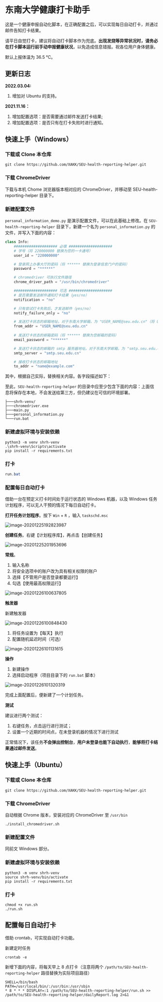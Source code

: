 # 东南大学健康打卡助手

这是一个健康申报自动化脚本，在正确配置之后，可以实现每日自动打卡，并通过邮件告知打卡结果。

请平日自觉打卡，建议将自动打卡脚本作为兜底。**出现发烧等异常状况时，请务必在打卡脚本运行前手动申报健康状况**，以免造成信息错报。祝各位用户身体健康。

默认上报体温为 36.5 ℃。

## 更新日志

**2022.03.04:**

1. 增加对 Ubuntu 的支持。

**2021.11.16：**

1. 增加配置选项：是否需要通过邮件发送打卡结果;
2. 增加配置选项：是否只有在打卡失败时进行通知。

## 快速上手（Windows）

### 下载或 Clone 本仓库

```
git clone https://github.com/XAKK/SEU-health-reporting-helper.git
```

### 下载 ChromeDriver

下载与本机 Chome 浏览器版本相对应的 ChromeDriver，并移动至 SEU-health-reporting-helper 目录下。

### 新建配置文件

`personal_information_demo.py` 是演示配置文件，可以在此基础上修改。在 `SEU-health-reporting-helper` 目录下，新建一个名为 `personal_information.py` 的文件，并写入下面的内容：

```python
class Info:
    #################### 必填 ####################
    # 学号（将 220000000 替换为您的一卡通号）
    user_id = "220000000"

    # 登录网上办事大厅的密码（将 ****** 替换为登录信息门户的密码）
    password = "******"

    # chromedriver 可执行文件路径
    chrome_driver_path = "/usr/bin/chromedriver"

    #################### 可选 ####################
    # 是否需要发送邮件通知打卡结果（yes/no）
    notification = "no"

    # 只有尝试打卡失败后，才发送邮件（yes/no）
    notify_failure_only = "no"

    # 发送打卡状态的邮箱地址。对于东南大学邮箱，为 "USER_NAME@seu.edu.cn"（将 USER_NAME 替换为您的域名）
    from_addr = "USER_NAME@seu.edu.cn"
  
    # 发送打卡状态的邮箱密码（将 ****** 替换为您邮箱的密码）
    email_password = "******"

    # 发送打卡状态的邮箱的 smtp 服务器地址。对于东南大学邮箱，为 "smtp.seu.edu.cn"
    smtp_server = "smtp.seu.edu.cn"

    # 接收打卡状态的邮箱地址
    to_addr = "name@example.com"


```

其中，根据自己实际，替换相关内容。各字段描述如下：

至此，`SEU-health-reporting-helper` 的目录中应至少包含下面的内容：上面信息将保存在本地，不会发送给第三方，但仍建议在可信的环境部署。

```
├───shrh-venv/
├───chromedriver.exe
├───main.py
├───personal_information.py
└───run.bat
```

### 新建虚拟环境与安装依赖

```
python3 -m venv shrh-venv
.\shrh-venv\Scripts\activate
pip install -r requirements.txt
```

### 打卡

```powershell
run.bat
```

### 配置每日自动打卡

借助一台在预定义打卡时间处于运行状态的 Windows 机器，以及 Windows 任务计划程序，可以无人干预的情况下每日自动打卡。

**打开任务计划程序**。按下 `Win` + `R` ，输入 `taskschd.msc`

![image-20201225192823987](readme.assets/image-20201225192823987.png)

**创建任务**。右键【计划程序库】，再点击【创建任务】

![image-20201225201953696](readme.assets/image-20201225201953696.png)

**常规**。

1. 输入名称
2. 将安全选项中的账户改为具有相关权限的账户
3. 选择【不管用户是否登录都要运行】
4. 勾选【使用最高权限运行】

![image-20201226100637805](readme.assets/image-20201226100637805.png)

**触发器**

新建触发器

![image-20201226100848430](readme.assets/image-20201226100848430.png)

1. 将任务设置为【每天】执行
2. 配置随机延迟时间（可选）

![image-20201226101131615](readme.assets/image-20201226101131615.png)

**操作**

1. 新建操作
2. 选择启动程序（项目目录下的 `run.bat` 脚本）

![image-20201226101320319](readme.assets/image-20201226101320319.png)

完成上面配置后，便新建了一个计划任务。

**测试**

建议进行两个测试：

1. 右键任务，点击运行进行测试；
2. 设置一个近期的时间点，在未登录机器的情况下进行测试

正常情况下，该任务**不会弹出控制台**，**用户未登录也能下自动执行**，**能够将打卡结果通过邮件发送**。

## 快速上手（Ubuntu）

### 下载或 Clone 本仓库

```
git clone https://github.com/XAKK/SEU-health-reporting-helper.git
```

### 下载 ChromeDriver

自动根据 Chrome 版本，安装对应的 ChromeDriver 至 `/usr/bin`

```
./install_chromedriver.sh
```

### 新建配置文件

同前文 Windows 部分。

### 新建虚拟环境与安装依赖

```
python3 -m venv shrh-venv
source shrh-venv/bin/activate
pip install -r requirements.txt
```

### 打卡

```
chmod +x run.sh
./run.sh
```

## 配置每日自动打卡

借助 crontab，可实现自动打卡功能。

新建定时任务

```
crontab -e
```

新增下面的内容，将每天早上 8 点打卡（注意将两个 `/path/to/SEU-health-reporting-helper` 路径替换为实际项目路径）

```
SHELL=/bin/bash
PATH=/usr/local/bin/:/usr/bin:/usr/sbin
* 8 * * * DISPLAY=:1 /path/to/SEU-health-reporting-helper/run.sh >> /path/to/SEU-health-reporting-helper/dailyReport.log 2>&1
```
